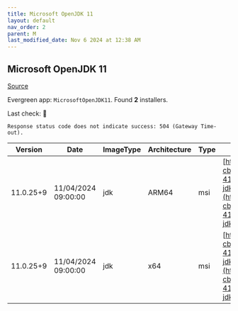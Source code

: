 ```yaml
---
title: Microsoft OpenJDK 11
layout: default
nav_order: 2
parent: M
last_modified_date: Nov 6 2024 at 12:38 AM
---
```


## Microsoft OpenJDK 11

[Source](https://www.microsoft.com/openjdk)

Evergreen app: `MicrosoftOpenJDK11`. Found **2** installers.

Last check: 🔴
```
Response status code does not indicate success: 504 (Gateway Time-out).
```

| Version   | Date                | ImageType | Architecture | Type | URI                                                                                                                                                                                                                                                                                                                                                |
| --------- | ------------------- | --------- | ------------ | ---- | -------------------------------------------------------------------------------------------------------------------------------------------------------------------------------------------------------------------------------------------------------------------------------------------------------------------------------------------------- |
| 11.0.25+9 | 11/04/2024 09:00:00 | jdk       | ARM64        | msi  | [https://download.visualstudio.microsoft.com/download/pr/71f38f1a-cb85-4e06-8f91-41b849392379/5cd222f20993eb66828fd14029c5ddd2/microsoft-jdk-11.0.25-windows-aarch64.msi](https://download.visualstudio.microsoft.com/download/pr/71f38f1a-cb85-4e06-8f91-41b849392379/5cd222f20993eb66828fd14029c5ddd2/microsoft-jdk-11.0.25-windows-aarch64.msi) |
| 11.0.25+9 | 11/04/2024 09:00:00 | jdk       | x64          | msi  | [https://download.visualstudio.microsoft.com/download/pr/71f38f1a-cb85-4e06-8f91-41b849392379/172097807222f4e61cd9e33f9b4e6302/microsoft-jdk-11.0.25-windows-x64.msi](https://download.visualstudio.microsoft.com/download/pr/71f38f1a-cb85-4e06-8f91-41b849392379/172097807222f4e61cd9e33f9b4e6302/microsoft-jdk-11.0.25-windows-x64.msi)         |
